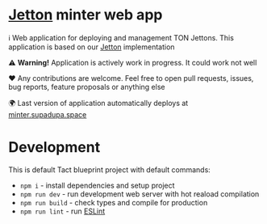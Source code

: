 # [Jetton](https://github.com/supadupadao/jetton) minter web app

ℹ️ Web application for deploying and management TON Jettons. This application is based on our [Jetton](https://github.com/supadupadao/jetton) implementation

⚠️ <b>Warning!</b> Application is actively work in progress. It could work not well

❤️ Any contributions are welcome. Feel free to open pull requests, issues, bug reports, feature proposals or anything else

🌍 Last version of application automatically deploys at [minter.supadupa.space](https://minter.supadupa.space)

# Development

This is default Tact blueprint project with default commands:

- `npm i` - install dependencies and setup project
- `npm run dev` - run development web server with hot reaload compilation
- `npm run build` - check types and compile for production
- `npm run lint` - run [ESLint](https://eslint.org)
